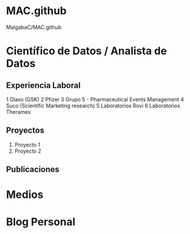 # MAC.github
MalgabaC/MAC.github

# Científico de Datos / Analista de Datos

## Experiencia Laboral
1 Glaxo (GSK)
2 Pfizer
3 Grupo 5 - Pharmaceutical Events Management
4 Suco (Scientific Marketing research)
5 Laboratorios Rovi
6 Laboratorios Theramex

## Proyectos
1. Proyecto 1
2. Proyecto 2


## Publicaciones
# Medios
# Blog Personal

